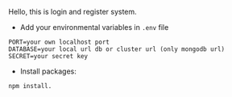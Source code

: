 Hello, this is login and register system.

- Add your environmental variables in `.env` file

```
PORT=your own localhost port
DATABASE=your local url db or cluster url (only mongodb url)
SECRET=your secret key
```

- Install packages: 
```
npm install.
```
